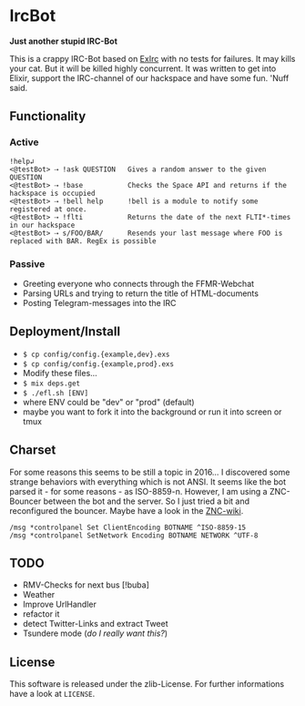 # IrcBot

**Just another stupid IRC-Bot**

This is a crappy IRC-Bot based on [ExIrc](https://github.com/bitwalker/exirc)
with no tests for failures. It may kills your cat. But it will be killed highly
concurrent. It was written to get into Elixir, support the IRC-channel of our
hackspace and have some fun. 'Nuff said.

## Functionality
### Active
```
!help↲
<@testBot> ⇢ !ask QUESTION   Gives a random answer to the given QUESTION
<@testBot> ⇢ !base           Checks the Space API and returns if the hackspace is occupied
<@testBot> ⇢ !bell help      !bell is a module to notify some registered at once.
<@testBot> ⇢ !flti           Returns the date of the next FLTI*-times in our hackspace
<@testBot> ⇢ s/FOO/BAR/      Resends your last message where FOO is replaced with BAR. RegEx is possible
```
### Passive
* Greeting everyone who connects through the FFMR-Webchat
* Parsing URLs and trying to return the title of HTML-documents
* Posting Telegram-messages into the IRC

## Deployment/Install
* `$ cp config/config.{example,dev}.exs`
* `$ cp config/config.{example,prod}.exs`
* Modify these files…
* `$ mix deps.get`
* `$ ./efl.sh [ENV]`
 * where ENV could be "dev" or "prod" (default)
 * maybe you want to fork it into the background or run it into screen or tmux

## Charset
For some reasons this seems to be still a topic in 2016…
I discovered some strange behaviors with everything which is not ANSI. It seems
like the bot parsed it - for some reasons - as ISO-8859-n. However, I am using
a ZNC-Bouncer between the bot and the server.
So I just tried a bit and reconfigured the bouncer. Maybe have a look in the
[ZNC-wiki](http://wiki.znc.in/Charset).
```
/msg *controlpanel Set ClientEncoding BOTNAME ^ISO-8859-15
/msg *controlpanel SetNetwork Encoding BOTNAME NETWORK ^UTF-8
```

## TODO
* RMV-Checks for next bus [!buba]
* Weather
* Improve UrlHandler
 * refactor it
 * detect Twitter-Links and extract Tweet
* Tsundere mode (*do I really want this?*)

## License
This software is released under the zlib-License. For further informations have
a look at `LICENSE`.
